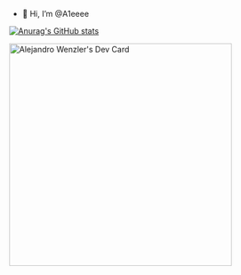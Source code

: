 - 👋 Hi, I’m @A1eeee
<!---
A1eeee/A1eeee is a ✨ special ✨ repository because its `README.md` (this file) appears on your GitHub profile.
You can click the Preview link to take a look at your changes.
--->

[![Anurag's GitHub stats](https://github-readme-stats.vercel.app/api?username=A1eeee)](https://github.com/anuraghazra/github-readme-stats)

<a href="https://app.daily.dev/a1e"><img src="https://api.daily.dev/devcards/28d723f8b9a24f328bf96cf6d619322f.png?r=kfc" width="400" alt="Alejandro Wenzler's Dev Card"/></a>
